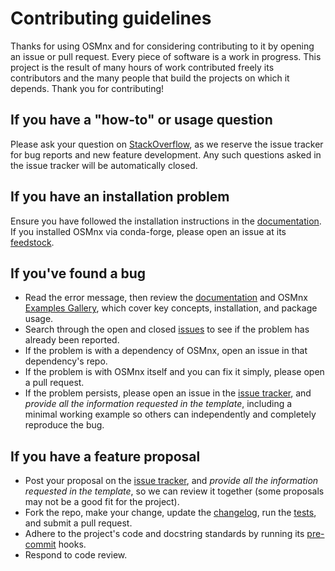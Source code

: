 # Contributing guidelines

Thanks for using OSMnx and for considering contributing to it by opening an issue or pull request. Every piece of software is a work in progress. This project is the result of many hours of work contributed freely its contributors and the many people that build the projects on which it depends. Thank you for contributing!

## If you have a "how-to" or usage question

Please ask your question on [StackOverflow](https://stackoverflow.com/search?q=osmnx), as we reserve the issue tracker for bug reports and new feature development. Any such questions asked in the issue tracker will be automatically closed.

## If you have an installation problem

Ensure you have followed the installation instructions in the [documentation](https://osmnx.readthedocs.io/). If you installed OSMnx via conda-forge, please open an issue at its [feedstock](https://github.com/conda-forge/osmnx-feedstock/issues).

## If you've found a bug

- Read the error message, then review the [documentation](https://osmnx.readthedocs.io/) and OSMnx [Examples Gallery](https://github.com/gboeing/osmnx-examples), which cover key concepts, installation, and package usage.
- Search through the open and closed [issues](https://github.com/gboeing/osmnx/issues) to see if the problem has already been reported.
- If the problem is with a dependency of OSMnx, open an issue in that dependency's repo.
- If the problem is with OSMnx itself and you can fix it simply, please open a pull request.
- If the problem persists, please open an issue in the [issue tracker](https://github.com/gboeing/osmnx/issues), and _provide all the information requested in the template_, including a minimal working example so others can independently and completely reproduce the bug.

## If you have a feature proposal

- Post your proposal on the [issue tracker](https://github.com/gboeing/osmnx/issues), and _provide all the information requested in the template_, so we can review it together (some proposals may not be a good fit for the project).
- Fork the repo, make your change, update the [changelog](./CHANGELOG.md), run the [tests](./tests), and submit a pull request.
- Adhere to the project's code and docstring standards by running its [pre-commit](.pre-commit-config.yaml) hooks.
- Respond to code review.
